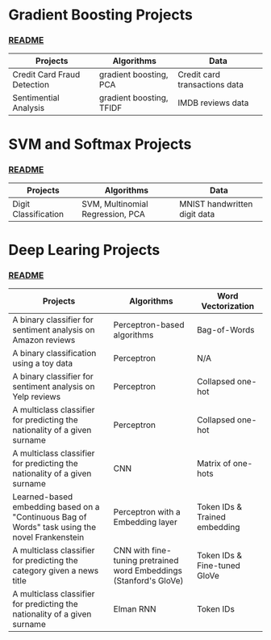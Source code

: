 # Gradient Boosting Projects 
### [README](https://github.com/houzhj/Machine_Learning/blob/main/README_gradient_boosting.md)

| **Projects**                | **Algorithms**           | **Data**     |
|-----------------------------|--------------------------|--------------|
| Credit Card Fraud Detection | gradient boosting, PCA   | Credit card transactions data|
| Sentimential Analysis       | gradient boosting, TFIDF | IMDB reviews data |

# SVM and Softmax Projects
### [README](https://github.com/houzhj/Machine_Learning/blob/main/README_SVM_Softmax.md)

| **Projects**                | **Algorithms**           | **Data**     |
|-----------------------------|--------------------------|--------------|
| Digit Classification | SVM, Multinomial Regression, PCA | MNIST handwritten digit data|



# Deep Learing Projects
### [README](https://github.com/houzhj/Machine_Learning/blob/main/README_deep_learning.md)


| **Projects**                | **Algorithms**           | **Word Vectorization**     |
|-----------------------------|--------------------------|--------------|
| A binary classifier for sentiment analysis on Amazon reviews | Perceptron-based algorithms   | Bag-of-Words       |
| A binary classification using a toy data                                                      | Perceptron                    | N/A                |
| A binary classifier for sentiment analysis on Yelp reviews             | Perceptron                    | Collapsed one-hot  |
| A multiclass classifier for predicting the nationality of a given surname                     | Perceptron                    | Collapsed one-hot  |
| A multiclass classifier for predicting the nationality of a given surname                     | CNN                           | Matrix of one-hots |
| Learned-based embedding based on a "Continuous Bag of Words" task using the novel Frankenstein     | Perceptron with a Embedding layer      | Token IDs & Trained embedding |
| A multiclass classifier for predicting the category given a news title                     | CNN with fine-tuning pretrained word Embeddings (Stanford's GloVe)     |  Token IDs & Fine-tuned GloVe |
| A multiclass classifier for predicting the nationality of a given surname                  | Elman RNN |  Token IDs |
